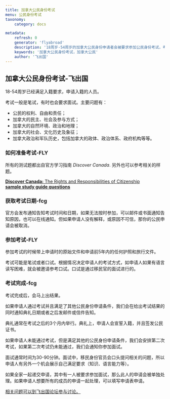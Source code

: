 ```yaml
---
title: 加拿大公民身份考试
menu: 公民身份考试
taxonomy:
    category: docs

metadata:
    refresh: 0
    generator: 'flyabroad'
    description: '18周岁-54周岁的加拿大公民身份申请者会被要求参加公民身份考试，考题涉及加拿大的自然，政治，历史，体系等方面，考试通过后，参加典礼，宣誓并获得公民证书'
    keywords: '加拿大公民身份考试，加拿大公民'
    author: '飞出国'
---
```


## 加拿大公民身份考试-飞出国 

18-54周岁已经满足入籍要求，申请入籍的人员。

考试一般是笔试，有时也会要求面试。主要问题有：

* 公民的权利、自由和责任；
* 加拿大的民主、社会及参与方式；
* 加拿大的自然环境、政治和地理；
* 加拿大的社会、文化历史及象征；
* 加拿大政治和军队历史，包括加拿大的政体、政治体系、政府机构等等。

### 如何准备考试-FLY

所有的测试题都出自官方学习指南 *Discover Canada*. 另外也可以参考相关的样题。

[**Discover Canada:** The Rights and Responsibilities of Citizenship](http://www.cic.gc.ca/english/resources/publications/discover/index.asp?target=_blank)  
[**sample study guide questions**](http://www.cic.gc.ca/english/resources/publications/discover/questions.asp?target=_blank)

### 获取考试日期-fcg

官方会发布通知告知考试时间和日期，如果无法按时参加，可以邮件或书面通知告知原因，也可以在线通知。但如果申请人没有解释，或原因不可信，那你的公民申请会被取消。

### 参加考试-FLY 

参加考试的时候带上申请时的原始文件和申请前5年内的任何护照和旅行文件。

考试可能是笔试或者口试。根据情况决定申请人的考试方式，如申请人如果有语言读写困难，就会被邀请参考口试。口试是通过移民官的面试进行的。

### 考试完成-fcg

考试完成后，会马上出结果。

如果申请人通过考试并且满足了其他公民身份申请条件，我们会在给出考试结果的同时通知典礼日期或者之后发邮件或信件告知。

典礼通常在考试之后的3个月内举行。典礼上，申请人会宣誓入籍，并且签发公民证书。

如果申请人未能通过考试，但是满足其他的公民身份申请条件，我们会安排第二次考试，如果第二次考试仍未能通过，我们会通知你参加面试。

面试通常时间为30-90分钟。面试中，移民身份官员会口头提问相关的问题，所以申请人有另外一个机会展示自己满足要求（知识、语言能力等）。

如果全家一起递交申请，其中有一人被要求参加面试，那么此人的申请会被单独处理。如果申请人想要所有的成员的申请一起处理，可以填写申请表申请。

[相关问题可以到飞出国论坛参与讨论。](http://bbs.fcgvisa.com/t/2972?target=_blank)